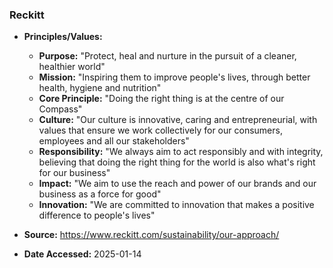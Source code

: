 ### Reckitt

- **Principles/Values:**
  - **Purpose:** "Protect, heal and nurture in the pursuit of a cleaner, healthier world"
  - **Mission:** "Inspiring them to improve people's lives, through better health, hygiene and nutrition"
  - **Core Principle:** "Doing the right thing is at the centre of our Compass"
  - **Culture:** "Our culture is innovative, caring and entrepreneurial, with values that ensure we work collectively for our consumers, employees and all our stakeholders"
  - **Responsibility:** "We always aim to act responsibly and with integrity, believing that doing the right thing for the world is also what's right for our business"
  - **Impact:** "We aim to use the reach and power of our brands and our business as a force for good"
  - **Innovation:** "We are committed to innovation that makes a positive difference to people's lives"

- **Source:** https://www.reckitt.com/sustainability/our-approach/
- **Date Accessed:** 2025-01-14